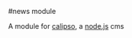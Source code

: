 [node]: http://nodejs.org
[calipso]: http://calip.so

#news module

A module for [calipso][calipso], a [node.js][node] cms
